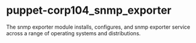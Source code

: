 # puppet-corp104_snmp_exporter
The snmp exporter module installs, configures, and snmp exporter service across a range of operating systems and distributions.

